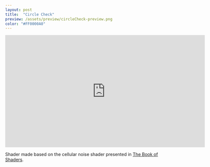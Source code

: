 ```yaml
---
layout: post
title:  "Circle Check"
preview: /assets/preview/circleCheck-preview.png
color: "#FF0000A0"
---
```


<iframe width="640" height="360" frameborder="0" src="https://www.shadertoy.com/embed/ltKcDc?gui=true&t=10&paused=true&muted=false" allowfullscreen></iframe>


Shader made based on the cellular noise shader presented in [The Book of Shaders](https://thebookofshaders.com/12/).